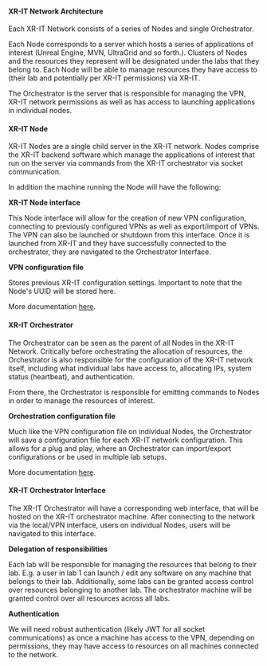 <h4>XR-IT Network Architecture</h4>
Each XR-IT Network consists of a series of Nodes and single Orchestrator. 

Each Node corresponds to a server which hosts a series of applications of interest (Unreal Engine, MVN, UltraGrid and so forth.). Clusters of Nodes and the resources they represent will be designated under the labs that they belong to. Each Node will be able to manage resources they have access to (their lab and potentially per XR-IT permissions) via XR-IT.

The Orchestrator is the server that is responsible for managing the VPN, XR-IT network permissions as well as has access to launching applications in individual nodes.
<h4>XR-IT Node</h4>
XR-IT Nodes are a single child server in the XR-IT network. Nodes comprise the XR-IT backend software which manage the applications of interest that run on the server via commands from the XR-IT orchestrator via socket communication. 

In addition the machine running the Node will have the following:

<b>XR-IT Node interface</b>

This Node interface will allow for the creation of new VPN configuration, connecting to previously configured VPNs as well as export/import of VPNs. The VPN can also be launched or shutdown from this interface. Once it is launched from XR-IT and they have successfully connected to the orchestrator, they are navigated to the Orchestrator Interface.

<b>VPN configuration file</b>

Stores previous XR-IT configuration settings. Important to note that the Node's UUID will be stored here. 

More documentation [here](obsidian://open?vault=Documentation&file=04_XR-IT-Configs%2FConfiguration_Management_Working_Document).

<h4>XR-IT Orchestrator</h4>
The Orchestrator can be seen as the parent of all Nodes in the XR-IT Network. Critically before orchestrating the allocation of resources, the Orchestrator is also responsible for the configuration of the XR-IT network itself, including what individual labs have access to, allocating IPs, system status (heartbeat), and authentication.

From there, the Orchestrator is responsible for emitting commands to Nodes in order to manage the resources of interest.

<b>Orchestration configuration file</b>

Much like the VPN configuration file on individual Nodes, the Orchestrator will save a configuration file for each XR-IT network configuration. This allows for a plug and play, where an Orchestrator can import/export configurations or be used in multiple lab setups.

More documentation [here](obsidian://open?vault=Documentation&file=04_XR-IT-Configs%2FConfiguration_Management_Working_Document).

#### XR-IT Orchestrator Interface

The XR-IT Orchestrator will have a corresponding web interface, that will be hosted on the XR-IT orchestrator machine. After connecting to the network via the local/VPN interface, users on individual Nodes, users will be navigated to this interface.

<b>Delegation of responsibilities</b>

Each lab will be responsible for managing the resources that belong to their lab. E.g. a user in lab 1 can launch / edit any software on any machine that belongs to their lab. Additionally, some labs can be granted access control over resources belonging to another lab. The orchestrator machine will be granted control over all resources across all labs.

<b>Authentication</b>

We will need robust authentication (likely JWT for all socket communications) as once a machine has access to the VPN, depending on permissions, they may have access to resources on all machines connected to the network.